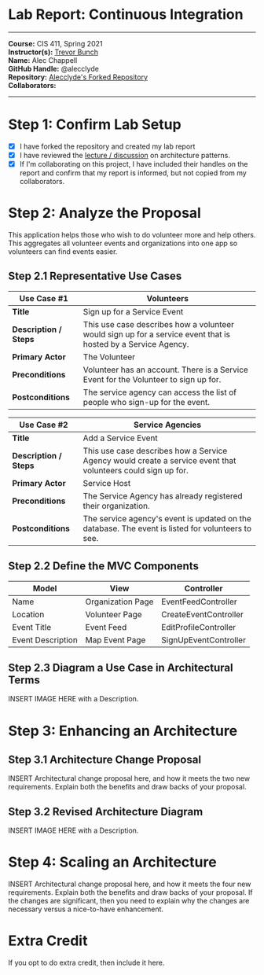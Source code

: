 # Lab Report: Continuous Integration
___
**Course:** CIS 411, Spring 2021  
**Instructor(s):** [Trevor Bunch](https://github.com/trevordbunch)  
**Name:** Alec Chappell  
**GitHub Handle:** @alecclyde  
**Repository:** [Alecclyde's Forked Repository](https://github.com/alecclyde/cis411_lab2_arch)  
**Collaborators:** 
___

# Step 1: Confirm Lab Setup
- [x] I have forked the repository and created my lab report
- [x] I have reviewed the [lecture / discussion](../assets/04p1_SolutionArchitectures.pdf) on architecture patterns.
- [x] If I'm collaborating on this project, I have included their handles on the report and confirm that my report is informed, but not copied from my collaborators.

# Step 2: Analyze the Proposal
This application helps those who wish to do volunteer more and help others. This aggregates all volunteer events and organizations into one app so volunteers can find events easier.

## Step 2.1 Representative Use Cases  

| Use Case #1 |Volunteers|
|---|---|
| **Title** |Sign up for a Service Event |
| **Description / Steps** | This use case describes how a volunteer would sign up for a service event that is hosted by a Service Agency. |
| **Primary Actor** |The Volunteer |
| **Preconditions** |Volunteer has an account. There is a Service Event for the Volunteer to sign up for.|
| **Postconditions** |The service agency can access the list of people who sign-up for the event. |

| Use Case #2 |Service Agencies|
|---|---|
| **Title** |Add a Service Event |
| **Description / Steps** |This use case describes how a Service Agency would create a service event that volunteers could sign up for. |
| **Primary Actor** |Service Host |
| **Preconditions** |The Service Agency has already registered their organization. |
| **Postconditions** |The service agency's event is updated on the database. The event is listed for volunteers to see. |

## Step 2.2 Define the MVC Components

| Model | View | Controller |
|---|---|---|
| Name | Organization Page | EventFeedController |
| Location | Volunteer Page | CreateEventController |
| Event Title | Event Feed | EditProfileController |
| Event Description | Map Event Page | SignUpEventController |

## Step 2.3 Diagram a Use Case in Architectural Terms
INSERT IMAGE HERE with a Description.

# Step 3: Enhancing an Architecture

## Step 3.1 Architecture Change Proposal
INSERT Architectural change proposal here, and how it meets the two new requirements.  Explain both the benefits and draw backs of your proposal.

## Step 3.2 Revised Architecture Diagram
INSERT IMAGE HERE with a Description.

# Step 4: Scaling an Architecture
INSERT Architectural change proposal here, and how it meets the four new requirements.  Explain both the benefits and draw backs of your proposal.  If the changes are significant, then you need to explain why the changes are necessary versus a nice-to-have enhancement.

# Extra Credit
If you opt to do extra credit, then include it here.